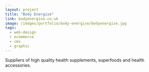 ```yaml
---
layout: project
title: "Body Energise"
link: bodyenergise.co.uk
image: /images/portfolio/body-energise/bodyenergise.jpg
tags:
  - web-design
  - ecommerce
  - cms
  - graphic
---
```


Suppliers of high quality health supplements, superfoods and health accessories.